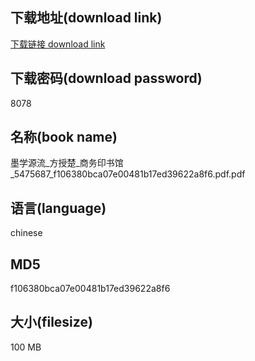 ## 下载地址(download link)
[下载链接 download link](https://voluble-croquembouche-d321dc.netlify.app/?s=%E5%A2%A8%E5%AD%A6%E6%BA%90%E6%B5%81_%E6%96%B9%E6%8E%88%E6%A5%9A_%E5%95%86%E5%8A%A1%E5%8D%B0%E4%B9%A6%E9%A6%86_5475687_f106380bca07e00481b17ed39622a8f6.pdf)

## 下载密码(download password)
8078

## 名称(book name)
墨学源流_方授楚_商务印书馆_5475687_f106380bca07e00481b17ed39622a8f6.pdf.pdf

## 语言(language)
chinese

## MD5
f106380bca07e00481b17ed39622a8f6

## 大小(filesize)
100 MB
